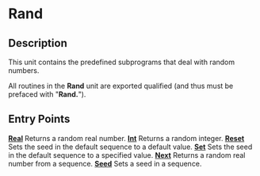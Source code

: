 
# Rand

## Description
This unit contains the predefined subprograms that deal with random numbers.

All routines in the **Rand** unit are exported qualified (and thus must be prefaced with "**Rand.**").


## Entry Points

[**Real**](rand_real.html)   Returns a random real number.
[**Int**](rand_int.html)   Returns a random integer.
[**Reset**](rand_reset.html)   Sets the seed in the default sequence to a default value.
[**Set**](rand_set.html)   Sets the seed in the default sequence to a specified value.
[**Next**](rand_next.html)   Returns a random real number from a sequence.
[**Seed**](rand_seed.html)   Sets a seed in a sequence.

